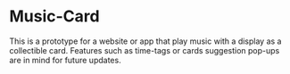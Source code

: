 # Music-Card

This is a prototype for a website or app that play music with a display as a collectible card.
Features such as time-tags or cards suggestion pop-ups are in mind for future updates.
